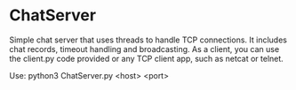 # ChatServer
Simple chat server that uses threads to handle TCP connections. It includes chat records, timeout handling and broadcasting. As a client, you can use the client.py code provided or any TCP client app, such as netcat or telnet.

Use: python3 ChatServer.py \<host\> \<port\>
